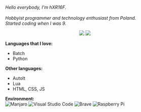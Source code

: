 *Hello everybody, I'm hXR16F.\
\
Hobbyist programmer and technology enthusiast from Poland.\
Started coding when I was 9.*

<p align="center">
  <img src ="https://github-readme-stats.vercel.app/api?username=hXR16F&show_icons=true&count_private=true&theme=darcula&hide_border=true&include_all_commits=true&bg_color=00000000&title_color=18d788ff">
  <img src ="https://github-readme-stats.vercel.app/api/top-langs/?username=hXR16F&layout=compact&hide_border=true&theme=darcula&bg_color=00000000&title_color=18d788ff&langs_count=10&hide=php,css,roff&exclude_repo=hXR16F.github.io">
</p>

**Languages that I love:**
* Batch
* Python

**Other languages:**
* AutoIt
* Lua
* HTML, CSS, JS

**Environment:**\
![Manjaro](https://img.shields.io/badge/Manjaro-35BF5C?style=for-the-badge&logo=Manjaro&logoColor=white)
![Visual Studio Code](https://img.shields.io/badge/Visual%20Studio%20Code-0078d7.svg?style=for-the-badge&logo=visual-studio-code&logoColor=white)
![Brave](https://img.shields.io/badge/Brave-FB542B?style=for-the-badge&logo=Brave&logoColor=white)
![Raspberry Pi](https://img.shields.io/badge/-RaspberryPi-C51A4A?style=for-the-badge&logo=Raspberry-Pi)
